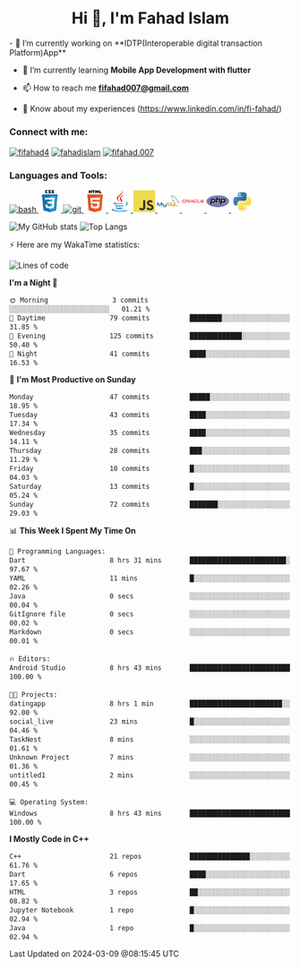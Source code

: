 <h1 align="center">Hi 👋, I'm Fahad Islam</h1>
- 🔭 I’m currently working on **IDTP(Interoperable digital transaction Platform)App**

- 🌱 I’m currently learning **Mobile App Development with flutter**

- 📫 How to reach me **fifahad007@gmail.com**

- 📄 Know about my experiences (https://www.linkedin.com/in/fi-fahad/)

<h3 align="left">Connect with me:</h3>
<p align="left">
<a href="https://twitter.com/fifahad4" target="blank"><img align="center" src="https://raw.githubusercontent.com/rahuldkjain/github-profile-readme-generator/master/src/images/icons/Social/twitter.svg" alt="fifahad4" height="30" width="40" /></a>
<a href="https://www.linkedin.com/in/fi-fahad/" target="blank"><img align="center" src="https://raw.githubusercontent.com/rahuldkjain/github-profile-readme-generator/master/src/images/icons/Social/linked-in-alt.svg" alt="fahadislam" height="30" width="40" /></a>
<a href="https://fb.com/fifahad.007" target="blank"><img align="center" src="https://raw.githubusercontent.com/rahuldkjain/github-profile-readme-generator/master/src/images/icons/Social/facebook.svg" alt="fifahad.007" height="30" width="40" /></a>
</p>

<h3 align="left">Languages and Tools:</h3>
<p align="left"> <a href="https://www.gnu.org/software/bash/" target="_blank" rel="noreferrer"> <img src="https://www.vectorlogo.zone/logos/gnu_bash/gnu_bash-icon.svg" alt="bash" width="40" height="40"/> </a> <a href="https://www.w3schools.com/css/" target="_blank" rel="noreferrer"> <img src="https://raw.githubusercontent.com/devicons/devicon/master/icons/css3/css3-original-wordmark.svg" alt="css3" width="40" height="40"/> </a> <a href="https://git-scm.com/" target="_blank" rel="noreferrer"> <img src="https://www.vectorlogo.zone/logos/git-scm/git-scm-icon.svg" alt="git" width="40" height="40"/> </a> <a href="https://www.w3.org/html/" target="_blank" rel="noreferrer"> <img src="https://raw.githubusercontent.com/devicons/devicon/master/icons/html5/html5-original-wordmark.svg" alt="html5" width="40" height="40"/> </a> <a href="https://www.java.com" target="_blank" rel="noreferrer"> <img src="https://raw.githubusercontent.com/devicons/devicon/master/icons/java/java-original.svg" alt="java" width="40" height="40"/> </a> <a href="https://developer.mozilla.org/en-US/docs/Web/JavaScript" target="_blank" rel="noreferrer"> <img src="https://raw.githubusercontent.com/devicons/devicon/master/icons/javascript/javascript-original.svg" alt="javascript" width="40" height="40"/> </a> <a href="https://www.mysql.com/" target="_blank" rel="noreferrer"> <img src="https://raw.githubusercontent.com/devicons/devicon/master/icons/mysql/mysql-original-wordmark.svg" alt="mysql" width="40" height="40"/> </a> <a href="https://www.oracle.com/" target="_blank" rel="noreferrer"> <img src="https://raw.githubusercontent.com/devicons/devicon/master/icons/oracle/oracle-original.svg" alt="oracle" width="40" height="40"/> </a> <a href="https://www.php.net" target="_blank" rel="noreferrer"> <img src="https://raw.githubusercontent.com/devicons/devicon/master/icons/php/php-original.svg" alt="php" width="40" height="40"/> </a> <a href="https://www.python.org" target="_blank" rel="noreferrer"> <img src="https://raw.githubusercontent.com/devicons/devicon/master/icons/python/python-original.svg" alt="python" width="40" height="40"/> </a> </p>

![My GitHub stats](https://github-readme-stats.vercel.app/api?username=Fahaddada47&show_icons=true&theme=radical)
![Top Langs](https://github-readme-stats.vercel.app/api/top-langs/?username=Fahaddada47&layout=donut)


⚡ Here are my WakaTime statistics:

<!--START_SECTION:waka-->
![Lines of code](https://img.shields.io/badge/From%20Hello%20World%20I%27ve%20Written-360.1%20thousand%20lines%20of%20code-blue)

**I'm a Night 🦉** 

```text
🌞 Morning                3 commits           ░░░░░░░░░░░░░░░░░░░░░░░░░   01.21 % 
🌆 Daytime                79 commits          ████████░░░░░░░░░░░░░░░░░   31.85 % 
🌃 Evening                125 commits         █████████████░░░░░░░░░░░░   50.40 % 
🌙 Night                  41 commits          ████░░░░░░░░░░░░░░░░░░░░░   16.53 % 
```
📅 **I'm Most Productive on Sunday** 

```text
Monday                   47 commits          █████░░░░░░░░░░░░░░░░░░░░   18.95 % 
Tuesday                  43 commits          ████░░░░░░░░░░░░░░░░░░░░░   17.34 % 
Wednesday                35 commits          ████░░░░░░░░░░░░░░░░░░░░░   14.11 % 
Thursday                 28 commits          ███░░░░░░░░░░░░░░░░░░░░░░   11.29 % 
Friday                   10 commits          █░░░░░░░░░░░░░░░░░░░░░░░░   04.03 % 
Saturday                 13 commits          █░░░░░░░░░░░░░░░░░░░░░░░░   05.24 % 
Sunday                   72 commits          ███████░░░░░░░░░░░░░░░░░░   29.03 % 
```


📊 **This Week I Spent My Time On** 

```text
💬 Programming Languages: 
Dart                     8 hrs 31 mins       ████████████████████████░   97.67 % 
YAML                     11 mins             █░░░░░░░░░░░░░░░░░░░░░░░░   02.26 % 
Java                     0 secs              ░░░░░░░░░░░░░░░░░░░░░░░░░   00.04 % 
GitIgnore file           0 secs              ░░░░░░░░░░░░░░░░░░░░░░░░░   00.02 % 
Markdown                 0 secs              ░░░░░░░░░░░░░░░░░░░░░░░░░   00.01 % 

🔥 Editors: 
Android Studio           8 hrs 43 mins       █████████████████████████   100.00 % 

🐱‍💻 Projects: 
datingapp                8 hrs 1 min         ███████████████████████░░   92.00 % 
social_live              23 mins             █░░░░░░░░░░░░░░░░░░░░░░░░   04.46 % 
TaskNest                 8 mins              ░░░░░░░░░░░░░░░░░░░░░░░░░   01.61 % 
Unknown Project          7 mins              ░░░░░░░░░░░░░░░░░░░░░░░░░   01.36 % 
untitled1                2 mins              ░░░░░░░░░░░░░░░░░░░░░░░░░   00.45 % 

💻 Operating System: 
Windows                  8 hrs 43 mins       █████████████████████████   100.00 % 
```

**I Mostly Code in C++** 

```text
C++                      21 repos            ███████████████░░░░░░░░░░   61.76 % 
Dart                     6 repos             ████░░░░░░░░░░░░░░░░░░░░░   17.65 % 
HTML                     3 repos             ██░░░░░░░░░░░░░░░░░░░░░░░   08.82 % 
Jupyter Notebook         1 repo              █░░░░░░░░░░░░░░░░░░░░░░░░   02.94 % 
Java                     1 repo              █░░░░░░░░░░░░░░░░░░░░░░░░   02.94 % 
```




 Last Updated on 2024-03-09 @08:15:45 UTC
<!--END_SECTION:waka-->
